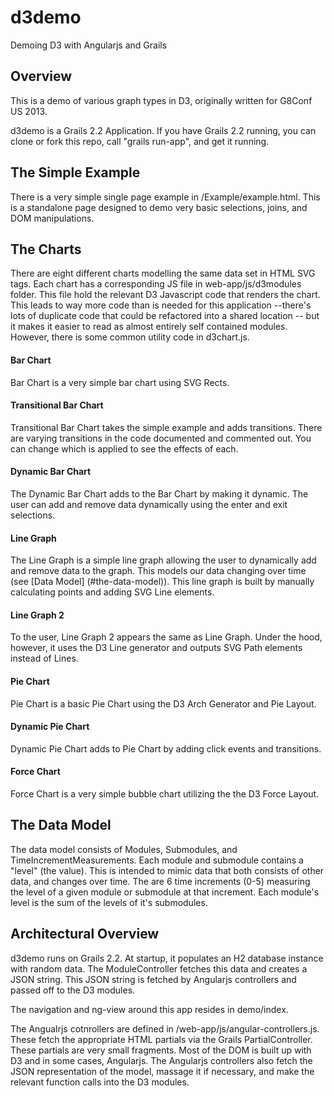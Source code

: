 # d3demo

Demoing D3 with Angularjs and Grails

## Overview

This is a demo of various graph types in D3, originally written for G8Conf US 2013.

d3demo is a Grails 2.2 Application. If you have Grails 2.2 running, you can clone or fork this repo, call "grails run-app", and get it running.

## The Simple Example

There is a very simple single page example in /Example/example.html. This is a standalone page designed to demo very basic selections, joins, and DOM manipulations.

## The Charts

There are eight different charts modelling the same data set in HTML SVG tags. Each chart has a corresponding JS file in web-app/js/d3modules folder. This file hold the relevant D3 Javascript code that renders the chart. This leads to way more code than is needed for this application --there's lots of duplicate code that could be refactored into a shared location -- but it makes it easier to read as almost entirely self contained modules. However, there is some common utility code in d3chart.js.

#### Bar Chart

Bar Chart is a very simple bar chart using SVG Rects.

#### Transitional Bar Chart

Transitional Bar Chart takes the simple example and adds transitions. There are varying transitions in the code documented and commented out. You can change which is applied to see the effects of each.

#### Dynamic Bar Chart

The Dynamic Bar Chart adds to the Bar Chart by making it dynamic. The user can add and remove data dynamically using the enter and exit selections.

#### Line Graph

The Line Graph is a simple line graph allowing the user to dynamically add and remove data to the graph. This models our data changing over time (see [Data Model] (#the-data-model)). This line graph is built by manually calculating points and adding SVG Line elements.

#### Line Graph 2

To the user, Line Graph 2 appears the same as Line Graph. Under the hood, however, it uses the D3 Line generator and outputs SVG Path elements instead of Lines.

#### Pie Chart

Pie Chart is a basic Pie Chart using the D3 Arch Generator and Pie Layout.

#### Dynamic Pie Chart

Dynamic Pie Chart adds to Pie Chart by adding click events and transitions.

#### Force Chart

Force Chart is a very simple bubble chart utilizing the the D3 Force Layout.

## The Data Model

The data model consists of Modules, Submodules, and TimeIncrementMeasurements. Each module and submodule contains a "level" (the value). This is intended to mimic data that both consists of other data, and changes over time. The are 6 time increments (0-5) measuring the level of a given module or submodule at that increment. Each module's level is the sum of the levels of it's submodules.

## Architectural Overview

d3demo runs on Grails 2.2. At startup, it populates an H2 database instance with random data. The ModuleController fetches this data and creates a JSON string. This JSON string is fetched by Angularjs controllers and passed off to the D3 modules.

The navigation and ng-view around this app resides in demo/index.

The Angualrjs cotnrollers are defined in /web-app/js/angular-controllers.js. These fetch the appropriate HTML partials via the Grails PartialController. These partials are very small fragments. Most of the DOM is built up with D3 and in some cases, Angularjs. The Angularjs controllers also fetch the JSON representation of the model, massage it if necessary, and make the relevant function calls into the D3 modules.






